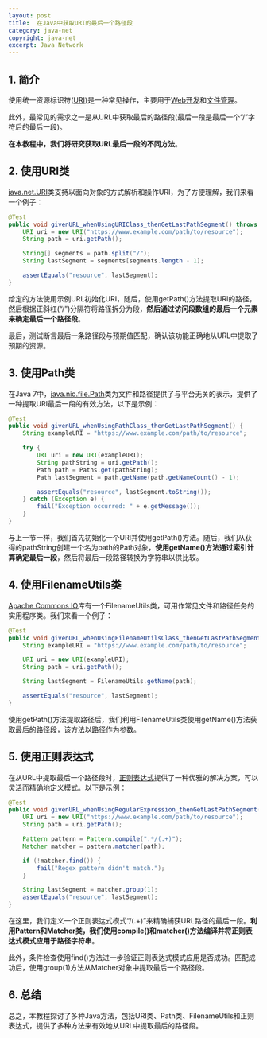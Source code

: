 ```yaml
---
layout: post
title:  在Java中获取URI的最后一个路径段
category: java-net
copyright: java-net
excerpt: Java Network
---
```


## 1. 简介

使用统一资源标识符([URI](https://www.baeldung.com/cs/uniform-resource-identifiers))是一种常见操作，主要用于[Web开发](https://www.baeldung.com/webrtc)和[文件管理](https://www.baeldung.com/java-last-modified-file)。

此外，最常见的需求之一是从URL中获取最后的路径段(最后一段是最后一个“/”字符后的最后一段)。

**在本教程中，我们将研究获取URL最后一段的不同方法**。

## 2. 使用URI类

[java.net.URI](https://www.baeldung.com/java-url-vs-uri)类支持以面向对象的方式解析和操作URI，为了方便理解，我们来看一个例子：

```java
@Test
public void givenURL_whenUsingURIClass_thenGetLastPathSegment() throws URISyntaxException {
    URI uri = new URI("https://www.example.com/path/to/resource");
    String path = uri.getPath();

    String[] segments = path.split("/");
    String lastSegment = segments[segments.length - 1];

    assertEquals("resource", lastSegment);
}
```

给定的方法使用示例URL初始化URI，随后，使用getPath()方法提取URI的路径，然后根据正斜杠(“/”)分隔符将路径拆分为段，**然后通过访问段数组的最后一个元素来确定最后一个路径段**。

最后，测试断言最后一条路径段与预期值匹配，确认该功能正确地从URL中提取了预期的资源。

## 3. 使用Path类

在Java 7中，[java.nio.file.Path](https://www.baeldung.com/java-path-vs-file)类为文件和路径提供了与平台无关的表示，提供了一种提取URI最后一段的有效方法，以下是示例：

```java
@Test
public void givenURL_whenUsingPathClass_thenGetLastPathSegment() {
    String exampleURI = "https://www.example.com/path/to/resource";

    try {
        URI uri = new URI(exampleURI);
        String pathString = uri.getPath();
        Path path = Paths.get(pathString);
        Path lastSegment = path.getName(path.getNameCount() - 1);

        assertEquals("resource", lastSegment.toString());
    } catch (Exception e) {
        fail("Exception occurred: " + e.getMessage());
    }
}
```

与上一节一样，我们首先初始化一个URI并使用getPath()方法。随后，我们从获得的pathString创建一个名为path的Path对象，**使用getName()方法通过索引计算确定最后一段**，然后将最后一段路径转换为字符串以供比较。

## 4. 使用FilenameUtils类

[Apache Commons IO](https://www.baeldung.com/apache-commons-io)库有一个FilenameUtils类，可用作常见文件和路径任务的实用程序类。我们来看一个例子：

```java
@Test
public void givenURL_whenUsingFilenameUtilsClass_thenGetLastPathSegment() throws URISyntaxException {
    String exampleURI = "https://www.example.com/path/to/resource";

    URI uri = new URI(exampleURI);
    String path = uri.getPath();

    String lastSegment = FilenameUtils.getName(path);

    assertEquals("resource", lastSegment);
}
```

使用getPath()方法提取路径后，我们利用FilenameUtils类使用getName()方法获取最后的路径段，该方法以路径作为参数。

## 5. 使用正则表达式

在从URL中提取最后一个路径段时，[正则表达式](https://www.baeldung.com/java-regex-performance)提供了一种优雅的解决方案，可以灵活而精确地定义模式。以下是示例：

```java
@Test
public void givenURL_whenUsingRegularExpression_thenGetLastPathSegment() throws URISyntaxException {
    URI uri = new URI("https://www.example.com/path/to/resource");
    String path = uri.getPath();

    Pattern pattern = Pattern.compile(".*/(.+)");
    Matcher matcher = pattern.matcher(path);

    if (!matcher.find()) {
        fail("Regex pattern didn't match.");
    }

    String lastSegment = matcher.group(1);
    assertEquals("resource", lastSegment);
}
```

在这里，我们定义一个正则表达式模式“/(.+)”来精确捕获URL路径的最后一段。**利用Pattern和Matcher类，我们使用compile()和matcher()方法编译并将正则表达式模式应用于路径字符串**。

此外，条件检查使用find()方法进一步验证正则表达式模式应用是否成功。匹配成功后，使用group(1)方法从Matcher对象中提取最后一个路径段。

## 6. 总结

总之，本教程探讨了多种Java方法，包括URI类、Path类、FilenameUtils和正则表达式，提供了多种方法来有效地从URL中提取最后的路径段。